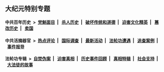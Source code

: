 ## 大纪元特别专题

#### 中共百年历史 &nbsp;>&nbsp; [党魁面目](indexes/nf1176107/README.md?02160430) &nbsp;| &nbsp; [杀人历史](indexes/nf1176106/README.md?02160430) &nbsp;| &nbsp; [破坏传统和道德](indexes/nf1176106/README.md?02160430) &nbsp;| &nbsp; [迫害文化精英](indexes/nf1176111/README.md?02160430) &nbsp;| &nbsp; [篡改历史](indexes/nf1176115/README.md?02160430) &nbsp;| &nbsp; [卖国](indexes/nf1176117/README.md?02160430) 

#### 中共活摘器官 &nbsp;>&nbsp; [热点评论](indexes/nf5879/README.md?02160430) &nbsp;| &nbsp; [国际调查](indexes/nf5947/README.md?02160430) &nbsp;| &nbsp; [最新活动](indexes/nf5883/README.md?02160430) &nbsp;| &nbsp; [法轮功遭遇](indexes/nf5881/README.md?02160430) &nbsp;| &nbsp; [追查案例](indexes/nf5880/README.md?02160430) &nbsp;| &nbsp; [事件报导](indexes/nf5877/README.md?02160430) 

#### 法轮功专辑 &nbsp;>&nbsp; [自焚伪案](indexes/nf5562/README.md?02160430) &nbsp;| &nbsp; [迫害真相](indexes/nf4379/README.md?02160430) &nbsp;| &nbsp; [历史事件回顾](indexes/nf5793/README.md?02160430) &nbsp;| &nbsp; [真相特辑](indexes/nf4389/README.md?02160430) &nbsp;| &nbsp; [社会支持](indexes/nf4386/README.md?02160430) &nbsp;| &nbsp; [大法徒的故事](indexes/nf1147481/README.md?02160430) 


